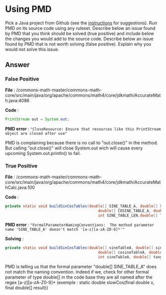 # Using PMD

Pick a Java project from Github (see the [instructions](../sujet.md) for suggestions). Run PMD on its source code using any ruleset. Describe below an issue found by PMD that you think should be solved (true positive) and include below the changes you would add to the source code. Describe below an issue found by PMD that is not worth solving (false positive). Explain why you would not solve this issue.

## Answer

### False Positive

<b>File</b> : /commons-math-master/commons-math-core/src/main/java/org/apache/commons/math4/core/jdkmath/AccurateMath.java:4086 

<b>Code</b>        :
```java
PrintStream out = System.out;
```

<b>PMD error</b>   : ```"CloseResource:	Ensure that resources like this PrintStream object are closed after use"``` 

PMD is complaining because there is no call to "out.close()" in the method. But calling "out.close()" will close System.out wich will cause every upcoming   System.out.println() to fail.  


### True Positive

<b>File</b>        : /commons-math-master/commons-math-core/src/main/java/org/apache/commons/math4/core/jdkmath/AccurateMathCalc.java:100  

<b>Code</b>        : 
```java
private static void buildSinCosTables(double[] SINE_TABLE_A, double[] SINE_TABLE_B,
                                          double[] COSINE_TABLE_A, double[] COSINE_TABLE_B,
                                          int SINE_TABLE_LEN,double[] TANGENT_TABLE_A, double[] TANGENT_TABLE_B)
```
                                          
<b>PMD error</b>   : ```"FormalParameterNamingConventions:	The method parameter name 'SINE_TABLE_A' doesn't match '[a-z][a-zA-Z0-9]*'"```  

<b>Solving</b>     : 
```java
private static void buildSinCosTables(double[] sineTableA, double[] sineTableB,  
                                          double[] cosineTableA, double[] cosineTableB,  
                                          int sineTableA, double[] tangentTableA, double[] tangentTableB)  
```
PMD is telling us that the formal parameter "double[] SINE_TABLE_A" does not match the naming convention. Indeed if we, check for other formal parameter of type double[] in the code base they are all named after the regex [a-z][a-zA-Z0-9]* (exemple : static double slowCos(final double x, final double[] result))  
 

